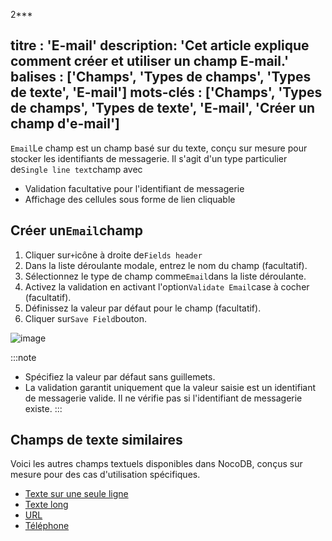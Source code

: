 2***

titre : 'E-mail'
description: 'Cet article explique comment créer et utiliser un champ E-mail.'
balises : ['Champs', 'Types de champs', 'Types de texte', 'E-mail']
mots-clés : ['Champs', 'Types de champs', 'Types de texte', 'E-mail', 'Créer un champ d'e-mail']
--------------------------------------------------------------------------------------------------------

`Email`Le champ est un champ basé sur du texte, conçu sur mesure pour stocker les identifiants de messagerie. Il s'agit d'un type particulier de`Single line text`champ avec

* Validation facultative pour l'identifiant de messagerie
* Affichage des cellules sous forme de lien cliquable

## Créer un`Email`champ

1. Cliquer sur`+`icône à droite de`Fields header`
2. Dans la liste déroulante modale, entrez le nom du champ (facultatif).
3. Sélectionnez le type de champ comme`Email`dans la liste déroulante.
4. Activez la validation en activant l'option`Validate Email`case à cocher (facultatif).
5. Définissez la valeur par défaut pour le champ (facultatif).
6. Cliquer sur`Save Field`bouton.

![image](/img/v2/fields/types/email.png)

:::note

* Spécifiez la valeur par défaut sans guillemets.
* La validation garantit uniquement que la valeur saisie est un identifiant de messagerie valide. Il ne vérifie pas si l'identifiant de messagerie existe.
  :::

## Champs de texte similaires

Voici les autres champs textuels disponibles dans NocoDB, conçus sur mesure pour des cas d'utilisation spécifiques.

* [Texte sur une seule ligne](010.single-line-text.md)
* [Texte long](020.long-text.md)
* [URL](050.url.md)
* [Téléphone](040.phonenumber.md)
